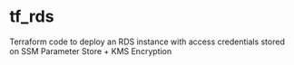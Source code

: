 # tf_rds
Terraform code to deploy an RDS instance with access credentials stored on SSM Parameter Store + KMS Encryption
